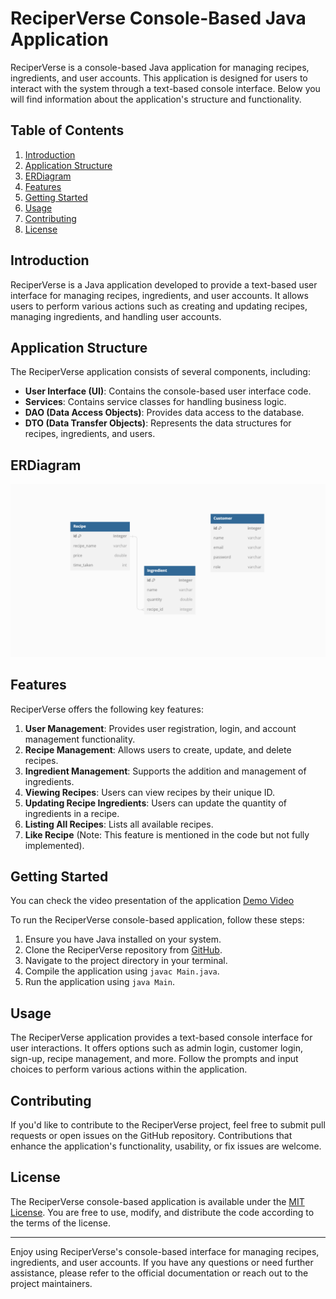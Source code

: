 # ReciperVerse Console-Based Java Application

ReciperVerse is a console-based Java application for managing recipes, ingredients, and user accounts. This application is designed for users to interact with the system through a text-based console interface. Below you will find information about the application's structure and functionality.

## Table of Contents
1. [Introduction](#introduction)
2. [Application Structure](#application-structure)
3. [ERDiagram](#erdiagram)
4. [Features](#features)
5. [Getting Started](#getting-started)
6. [Usage](#usage)
7. [Contributing](#contributing)
8. [License](#license)

## Introduction

ReciperVerse is a Java application developed to provide a text-based user interface for managing recipes, ingredients, and user accounts. It allows users to perform various actions such as creating and updating recipes, managing ingredients, and handling user accounts.

## Application Structure

The ReciperVerse application consists of several components, including:

- **User Interface (UI)**: Contains the console-based user interface code.
- **Services**: Contains service classes for handling business logic.
- **DAO (Data Access Objects)**: Provides data access to the database.
- **DTO (Data Transfer Objects)**: Represents the data structures for recipes, ingredients, and users.

## ERDiagram
![ER-Diagram](https://github.com/AK016/toothsome-downtown-2195-/blob/Review-Day1/ERDiagram.png)


## Features

ReciperVerse offers the following key features:

1. **User Management**: Provides user registration, login, and account management functionality.
2. **Recipe Management**: Allows users to create, update, and delete recipes.
3. **Ingredient Management**: Supports the addition and management of ingredients.
4. **Viewing Recipes**: Users can view recipes by their unique ID.
5. **Updating Recipe Ingredients**: Users can update the quantity of ingredients in a recipe.
6. **Listing All Recipes**: Lists all available recipes.
7. **Like Recipe** (Note: This feature is mentioned in the code but not fully implemented).

## Getting Started
You can check the video presentation of the application [Demo Video](https://drive.google.com/file/d/1-m7O_z0-q6ettktfl8Pr74acSauiy9Rt/view?usp=sharing)

To run the ReciperVerse console-based application, follow these steps:

1. Ensure you have Java installed on your system.
2. Clone the ReciperVerse repository from [GitHub](https://github.com/AK016/toothsome-downtown-2195-.git).
3. Navigate to the project directory in your terminal.
4. Compile the application using `javac Main.java`.
5. Run the application using `java Main`.


## Usage

The ReciperVerse application provides a text-based console interface for user interactions. It offers options such as admin login, customer login, sign-up, recipe management, and more. Follow the prompts and input choices to perform various actions within the application.

## Contributing

If you'd like to contribute to the ReciperVerse project, feel free to submit pull requests or open issues on the GitHub repository. Contributions that enhance the application's functionality, usability, or fix issues are welcome.

## License

The ReciperVerse console-based application is available under the [MIT License](LICENSE). You are free to use, modify, and distribute the code according to the terms of the license.

---

Enjoy using ReciperVerse's console-based interface for managing recipes, ingredients, and user accounts. If you have any questions or need further assistance, please refer to the official documentation or reach out to the project maintainers.

